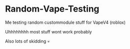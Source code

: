 # Random-Vape-Testing
Me testing random custommodule stuff for VapeV4 (roblox)

Uhhhhhhhh most stuff wont work probably

Also lots of skidding 💀
